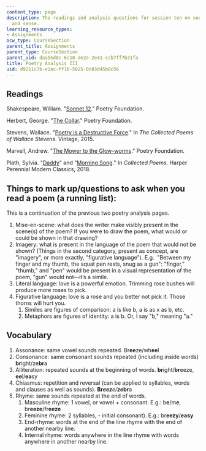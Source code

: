 ```yaml
---
content_type: page
description: The readings and analysis questions for session ten on sound patterns
  and sense.
learning_resource_types:
- Assignments
ocw_type: CourseSection
parent_title: Assignments
parent_type: CourseSection
parent_uid: daa55d0c-6c18-de2e-2e41-ccb7ff7b31fa
title: Poetry Analysis III
uid: d9251c7b-e2ac-ff1b-5025-0c03d45b0c56
---
```

## Readings

Shakespeare, William. "[Sonnet 12](https://www.poetryfoundation.org/poems/90067/sonnet-12-when-i-do-count-the-clock-that-tells-the-time-578cfa272532b)." Poetry Foundation.

Herbert, George. "[The Collar](https://www.poetryfoundation.org/poems/44360/the-collar)." Poetry Foundation.

Stevens, Wallace. "[Poetry is a Destructive Force](https://www.poetryfoundation.org/poems/57606/poetry-is-a-destructive-force)." In _The Collected Poems of Wallace Stevens_. Vintage, 2015.

Marvell, Andrew. "[The Mower to the Glow-worms](https://www.poetryfoundation.org/poems/44685/the-mower-to-the-glow-worms)." Poetry Foundation.

Plath, Sylvia. "[Daddy](https://www.poetryfoundation.org/poems/48999/daddy-56d22aafa45b2)" and "[Morning Song](https://www.poetryfoundation.org/poems/49008/morning-song-56d22ab4a0cee)." In _Collected Poems_. Harper Perennial Modern Classics, 2018.

## Things to mark up/questions to ask when you read a poem (a running list):

This is a continuation of the previous two poetry analysis pages.

1. Mise-en-scene: what does the writer make visibly present in the scene(s) of the poem? If you were to draw the poem, what would or could be shown in that drawing?
2. Imagery: what is present in the language of the poem that would not be shown? (Things in the second category, present as concept, are "imagery", or more exactly, "figurative language"). E.g.  "Between my finger and my thumb, the squat pen rests, snug as a gun": "finger," "thumb," and "pen" would be present in a visual representation of the poem, "gun" would not—it’s a simile.
3. Literal language: love is a powerful emotion. Trimming rose bushes will produce more roses to pick.
4. Figurative language: love is a rose and you better not pick it. Those thorns will hurt you.
    1. Similes are figures of comparison: a is like b, a is as x as b, etc.
    2. Metaphors are figures of identity: a is b. Or, I say "b," meaning "a."

## Vocabulary

1. Assonance: same vowel sounds repeated. Br**ee**ze/wh**ee**l
2. Consonance: same consonant sounds repeated (including inside words) **br**ight/ze**br**a
3. Alliteration: repeated sounds at the beginning of words. **br**ight/**br**eeze, **ee**l/**ea**sy
4. Chiasmus: repetition and reversal (can be applied to syllables, words and clauses as well as sounds). **Br**_**eez**_e/_**ze**_**br**a
5. Rhyme: same sounds repeated at the end of words.
    1. Masculine rhyme: 1 vowel, or vowel + consonant. E.g.: b**e**/m**e**, br**eeze**/fr**eeze**
    2. Feminine rhyme: 2 syllables, - initial consonant). E.g.: br**eezy**/**easy**
    3. End-rhyme: words at the end of the line rhyme with the end of another nearby line.
    4. Internal rhyme: words anywhere in the line rhyme with words anywhere in another nearby line.